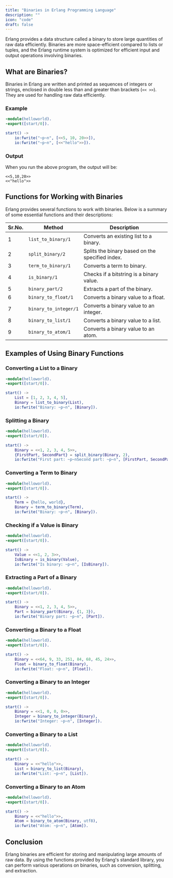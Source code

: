 ```yaml
---
title: "Binaries in Erlang Programming Language"
description: ""
icon: "code"
draft: false
---
```


Erlang provides a data structure called a binary to store large quantities of raw data efficiently. Binaries are more space-efficient compared to lists or tuples, and the Erlang runtime system is optimized for efficient input and output operations involving binaries.

## What are Binaries?

Binaries in Erlang are written and printed as sequences of integers or strings, enclosed in double less than and greater than brackets (`<< >>`). They are used for handling raw data efficiently.

### Example

```erlang
-module(helloworld).
-export([start/0]).

start() ->
    io:fwrite("~p~n", [<<5, 10, 20>>]),
    io:fwrite("~p~n", [<<"hello">>]).
```

### Output

When you run the above program, the output will be:

```plaintext
<<5,10,20>>
<<"hello">>
```

## Functions for Working with Binaries

Erlang provides several functions to work with binaries. Below is a summary of some essential functions and their descriptions:

| Sr.No. | Method            | Description                                          |
|--------|-------------------|------------------------------------------------------|
| 1      | `list_to_binary/1`  | Converts an existing list to a binary.              |
| 2      | `split_binary/2`    | Splits the binary based on the specified index.     |
| 3      | `term_to_binary/1`  | Converts a term to binary.                          |
| 4      | `is_binary/1`       | Checks if a bitstring is a binary value.            |
| 5      | `binary_part/2`     | Extracts a part of the binary.                      |
| 6      | `binary_to_float/1` | Converts a binary value to a float.                 |
| 7      | `binary_to_integer/1`| Converts a binary value to an integer.             |
| 8      | `binary_to_list/1`  | Converts a binary value to a list.                  |
| 9      | `binary_to_atom/1`  | Converts a binary value to an atom.                 |

## Examples of Using Binary Functions

### Converting a List to a Binary

```erlang
-module(helloworld).
-export([start/0]).

start() ->
    List = [1, 2, 3, 4, 5],
    Binary = list_to_binary(List),
    io:fwrite("Binary: ~p~n", [Binary]).
```

### Splitting a Binary

```erlang
-module(helloworld).
-export([start/0]).

start() ->
    Binary = <<1, 2, 3, 4, 5>>,
    {FirstPart, SecondPart} = split_binary(Binary, 2),
    io:fwrite("First part: ~p~nSecond part: ~p~n", [FirstPart, SecondPart]).
```

### Converting a Term to Binary

```erlang
-module(helloworld).
-export([start/0]).

start() ->
    Term = {hello, world},
    Binary = term_to_binary(Term),
    io:fwrite("Binary: ~p~n", [Binary]).
```

### Checking if a Value is Binary

```erlang
-module(helloworld).
-export([start/0]).

start() ->
    Value = <<1, 2, 3>>,
    IsBinary = is_binary(Value),
    io:fwrite("Is binary: ~p~n", [IsBinary]).
```

### Extracting a Part of a Binary

```erlang
-module(helloworld).
-export([start/0]).

start() ->
    Binary = <<1, 2, 3, 4, 5>>,
    Part = binary_part(Binary, {1, 3}),
    io:fwrite("Binary part: ~p~n", [Part]).
```

### Converting a Binary to a Float

```erlang
-module(helloworld).
-export([start/0]).

start() ->
    Binary = <<64, 9, 33, 251, 84, 68, 45, 24>>,
    Float = binary_to_float(Binary),
    io:fwrite("Float: ~p~n", [Float]).
```

### Converting a Binary to an Integer

```erlang
-module(helloworld).
-export([start/0]).

start() ->
    Binary = <<1, 0, 0, 0>>,
    Integer = binary_to_integer(Binary),
    io:fwrite("Integer: ~p~n", [Integer]).
```

### Converting a Binary to a List

```erlang
-module(helloworld).
-export([start/0]).

start() ->
    Binary = <<"hello">>,
    List = binary_to_list(Binary),
    io:fwrite("List: ~p~n", [List]).
```

### Converting a Binary to an Atom

```erlang
-module(helloworld).
-export([start/0]).

start() ->
    Binary = <<"hello">>,
    Atom = binary_to_atom(Binary, utf8),
    io:fwrite("Atom: ~p~n", [Atom]).
```

## Conclusion

Erlang binaries are efficient for storing and manipulating large amounts of raw data. By using the functions provided by Erlang's standard library, you can perform various operations on binaries, such as conversion, splitting, and extraction.
